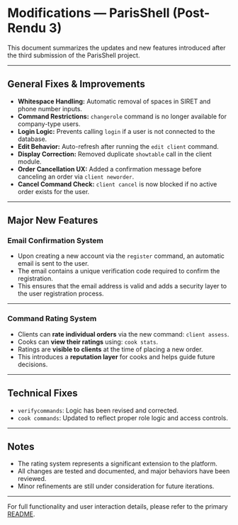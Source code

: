 # Modifications — ParisShell (Post-Rendu 3)

This document summarizes the updates and new features introduced after the third submission of the ParisShell project.

---

## General Fixes & Improvements

- **Whitespace Handling:** Automatic removal of spaces in SIRET and phone number inputs.
- **Command Restrictions:** `changerole` command is no longer available for company-type users.
- **Login Logic:** Prevents calling `login` if a user is not connected to the database.
- **Edit Behavior:** Auto-refresh after running the `edit client` command.
- **Display Correction:** Removed duplicate `showtable` call in the client module.
- **Order Cancellation UX:** Added a confirmation message before canceling an order via `client neworder`.
- **Cancel Command Check:** `client cancel` is now blocked if no active order exists for the user.

---

## Major New Features


### Email Confirmation System

- Upon creating a new account via the `register` command, an automatic email is sent to the user.
- The email contains a unique verification code required to confirm the registration.
- This ensures that the email address is valid and adds a security layer to the user registration process.

---

### Command Rating System

- Clients can **rate individual orders** via the new command: `client assess`.
- Cooks can **view their ratings** using: `cook stats`.
- Ratings are **visible to clients** at the time of placing a new order.
- This introduces a **reputation layer** for cooks and helps guide future decisions.

---

## Technical Fixes

- `verifycommands`: Logic has been revised and corrected.
- `cook commands`: Updated to reflect proper role logic and access controls.

---

## Notes

- The rating system represents a significant extension to the platform.
- All changes are tested and documented, and major behaviors have been reviewed.
- Minor refinements are still under consideration for future iterations.

---

For full functionality and user interaction details, please refer to the primary [README](README.md).
